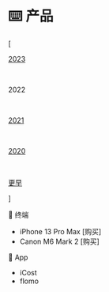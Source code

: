 # ⌨️ 产品


<div class="nav-tab">
  <p class="bord">[</p>
  <a href="../goods"><p class="not">2023</p></a>&nbsp;
  <p class="now">2022</p>&nbsp;
  <a href="../goods-2021"><p class="not">2021</p></a>&nbsp;
  <a href="../goods-2020"><p class="not">2020</p></a>&nbsp;
  <a href="../goods-earler"><p class="not">更早</p></a>
  <p class="bord">]</p>
</div>

🔖 终端

- iPhone 13 Pro Max [购买]
- Canon M6 Mark 2 [购买]

🔖 App

- iCost
- flomo
